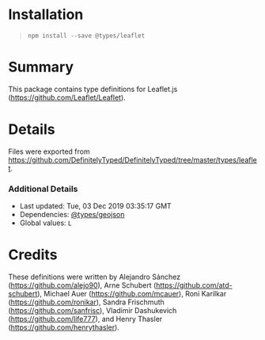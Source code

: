 # Installation
> `npm install --save @types/leaflet`

# Summary
This package contains type definitions for Leaflet.js (https://github.com/Leaflet/Leaflet).

# Details
Files were exported from https://github.com/DefinitelyTyped/DefinitelyTyped/tree/master/types/leaflet.

### Additional Details
 * Last updated: Tue, 03 Dec 2019 03:35:17 GMT
 * Dependencies: [@types/geojson](https://npmjs.com/package/@types/geojson)
 * Global values: `L`

# Credits
These definitions were written by Alejandro Sánchez (https://github.com/alejo90), Arne Schubert (https://github.com/atd-schubert), Michael Auer (https://github.com/mcauer), Roni Karilkar (https://github.com/ronikar), Sandra Frischmuth (https://github.com/sanfrisc), Vladimir Dashukevich (https://github.com/life777), and Henry Thasler (https://github.com/henrythasler).
